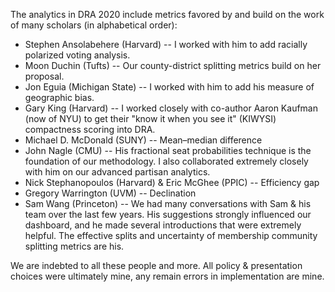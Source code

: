 The analytics in DRA 2020 include metrics favored by and build on the work of many scholars (in alphabetical order):

- Stephen Ansolabehere (Harvard) -- I worked with him to add racially polarized voting analysis.
- Moon Duchin (Tufts) -- Our county-district splitting metrics build on her proposal.
- Jon Eguia (Michigan State) -- I worked with him to add his measure of geographic bias.
- Gary King (Harvard) -- I worked closely with co-author Aaron Kaufman (now of NYU) to get their "know it when you see it" (KIWYSI) compactness scoring into DRA.
- Michael D. McDonald (SUNY) -- Mean–median difference
- John Nagle (CMU) -- His fractional seat probabilities technique is the foundation of our methodology. I also collaborated extremely closely with him on our advanced partisan analytics.
- Nick Stephanopoulos (Harvard) & Eric McGhee (PPIC) -- Efficiency gap
- Gregory Warrington (UVM) -- Declination
- Sam Wang (Princeton) -- We had many conversations with Sam & his team over the last few years. His suggestions strongly influenced our dashboard, and he made several introductions that were extremely helpful. The effective splits and uncertainty of membership community splitting metrics are his.

We are indebted to all these people and more. All policy & presentation choices were ultimately mine, any remain errors in implementation are mine.
 